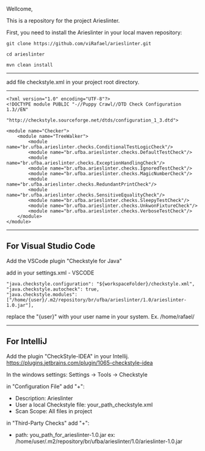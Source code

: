Wellcome,

This is a repository for the project Arieslinter.

First, you need to install the Arieslinter in your local maven repository:
```
git clone https://github.com/viRafael/arieslinter.git

cd arieslinter

mvn clean install
```
---

add file checkstyle.xml in your project root directory.

---

```
<?xml version="1.0" encoding="UTF-8"?>
<!DOCTYPE module PUBLIC "-//Puppy Crawl//DTD Check Configuration 1.3//EN"
        "http://checkstyle.sourceforge.net/dtds/configuration_1_3.dtd">

<module name="Checker">
    <module name="TreeWalker">
        <module name="br.ufba.arieslinter.checks.ConditionalTestLogicCheck"/>
        <module name="br.ufba.arieslinter.checks.DefaultTestCheck"/>
        <module name="br.ufba.arieslinter.checks.ExceptionHandlingCheck"/>
        <module name="br.ufba.arieslinter.checks.IgnoredTestCheck"/>
        <module name="br.ufba.arieslinter.checks.MagicNumberCheck"/>
        <module name="br.ufba.arieslinter.checks.RedundantPrintCheck"/>
        <module name="br.ufba.arieslinter.checks.SensitiveEqualityCheck"/>
        <module name="br.ufba.arieslinter.checks.SleepyTestCheck"/>
        <module name="br.ufba.arieslinter.checks.UnkwonFixtureCheck"/>
        <module name="br.ufba.arieslinter.checks.VerboseTestCheck"/>
    </module>
</module>
```


---

## For Visual Studio Code

Add the VSCode plugin "Checkstyle for Java"

add in your settings.xml - VSCODE

```
"java.checkstyle.configuration": "${workspaceFolder}/checkstyle.xml",
"java.checkstyle.autocheck": true,
"java.checkstyle.modules": ["/home/{user}/.m2/repository/br/ufba/arieslinter/1.0/arieslinter-1.0.jar"],
```

replace the "{user}" with your user name in your system. Ex. /home/rafael/

---
## For IntelliJ

Add the plugin "CheckStyle-IDEA" in your Intellij.
https://plugins.jetbrains.com/plugin/1065-checkstyle-idea

In the windows settings:
Settings -> Tools -> Checkstyle

in "Configuration File" add "+":
- Description: Arieslinter
- User a local Checkstyle file: your_path_checkstyle.xml
- Scan Scope: All files in project

in "Third-Party Checks" add "+":
- path: you_path_for_arieslinter-1.0.jar       ex: /home/user/.m2/repository/br/ufba/arieslinter/1.0/arieslinter-1.0.jar




